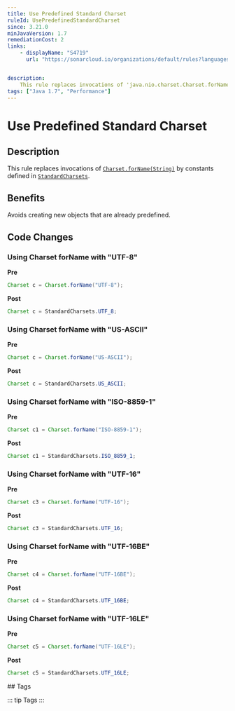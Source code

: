 ```yaml
---
title: Use Predefined Standard Charset
ruleId: UsePredefinedStandardCharset
since: 3.21.0
minJavaVersion: 1.7
remediationCost: 2
links:
    - displayName: "S4719"
      url: "https://sonarcloud.io/organizations/default/rules?languages=java&open=java%3AS4719&q=S4719"


description:
    This rule replaces invocations of 'java.nio.charset.Charset.forName(String)' by references to the respective constants declared in 'java.nio.charset.StandardCharsets'.
tags: ["Java 1.7", "Performance"]
---
```


# Use Predefined Standard Charset

## Description

This rule replaces invocations of [`Charset.forName(String)`](https://docs.oracle.com/javase/7/docs/api/java/nio/charset/Charset.html#forName(java.lang.String)) by constants defined in [`StandardCharsets`](https://docs.oracle.com/javase/7/docs/api/java/nio/charset/StandardCharsets.html).


## Benefits

Avoids creating new objects that are already predefined.


## Code Changes


### Using Charset forName with "UTF-8"

__Pre__
```java
Charset c = Charset.forName("UTF-8");
```

__Post__
```java
Charset c = StandardCharsets.UTF_8;
```

### Using Charset forName with "US-ASCII"

__Pre__
```java
Charset c = Charset.forName("US-ASCII");
```

__Post__
```java
Charset c = StandardCharsets.US_ASCII;
```

### Using Charset forName with "ISO-8859-1"
__Pre__
```java
Charset c1 = Charset.forName("ISO-8859-1");
```

__Post__
```java
Charset c1 = StandardCharsets.ISO_8859_1;
```

### Using Charset forName with "UTF-16"
__Pre__
```java
Charset c3 = Charset.forName("UTF-16");
```

__Post__
```java
Charset c3 = StandardCharsets.UTF_16;
```

### Using Charset forName with "UTF-16BE"
__Pre__
```java
Charset c4 = Charset.forName("UTF-16BE");
```

__Post__
```java
Charset c4 = StandardCharsets.UTF_16BE;
```

### Using Charset forName with "UTF-16LE"
__Pre__
```java
Charset c5 = Charset.forName("UTF-16LE");
```

__Post__
```java
Charset c5 = StandardCharsets.UTF_16LE;
```

<VersionNotice />
## Tags

::: tip Tags
<TagLinks />
:::